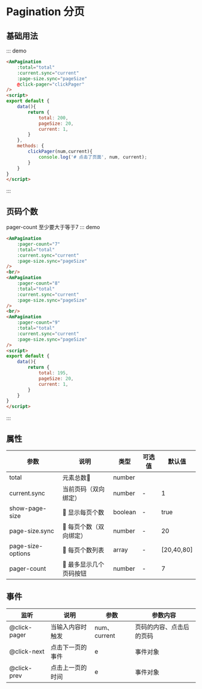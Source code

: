 # Pagination 分页

## 基础用法
::: demo
```html
<AmPagination
    :total="total"
    :current.sync="current"
    :page-size.sync="pageSize"
    @click-pager="clickPager"
/>
<script>
export default {
    data(){
        return {
            total: 200,
            pageSize: 20,
            current: 1,
        }
    },
    methods: {
        clickPager(num,current){
            console.log('# 点击了页面', num, current);
        }
    }
}
</script>
```
:::

## 页码个数
pager-count 至少要大于等于7
::: demo
```html
<AmPagination
    :pager-count="7"
    :total="total"
    :current.sync="current"
    :page-size.sync="pageSize"
/>
<br/>
<AmPagination
    :pager-count="8"
    :total="total"
    :current.sync="current"
    :page-size.sync="pageSize"
/>
<br/>
<AmPagination
    :pager-count="9"
    :total="total"
    :current.sync="current"
    :page-size.sync="pageSize"
/>
<script>
export default {
    data(){
        return {
            total: 195,
            pageSize: 20,
            current: 1,
        }
    }
}
</script>
```
:::

## 属性
| 参数       | 说明        | 类型       | 可选值         | 默认值   |
|---------- |------------ |---------- |-------------  |-------- |
| total | 元素总数 | number | | |
| current.sync      | 当前页码（双向绑定）      |  number  |  -  |   1   |
| show-page-size |  显示每页个数  |  boolean  | - | true |
| page-size.sync |  每页个数（双向绑定）  |  number  | - | 20 |
| page-size-options |  每页个数列表  |  array  | - | [20,40,80] |
| pager-count |  最多显示几个页码按钮  |  number  | - | 7 |

## 事件
| 监听       | 说明        | 参数       | 参数内容         |
|---------- |------------ |----------|-------------  |
| @click-pager     |   当输入内容时触发    |  num、current  |  页码的内容、点击后的页码  |
| @click-next     |  点击下一页的事件   |  e  |  事件对象  |
| @click-prev     |  点击上一页的时间   |  e  |  事件对象  |